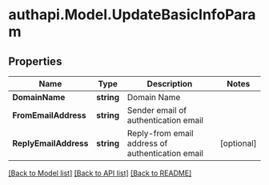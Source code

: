 # authapi.Model.UpdateBasicInfoParam

## Properties

Name | Type | Description | Notes
------------ | ------------- | ------------- | -------------
**DomainName** | **string** | Domain Name | 
**FromEmailAddress** | **string** | Sender email of authentication email | 
**ReplyEmailAddress** | **string** | Reply-from email address of authentication email | [optional] 

[[Back to Model list]](../README.md#documentation-for-models) [[Back to API list]](../README.md#documentation-for-api-endpoints) [[Back to README]](../README.md)

